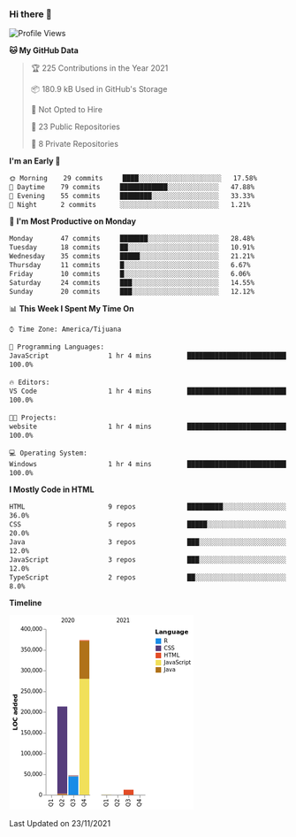 ### Hi there 👋

<!--START_SECTION:waka-->
![Profile Views](http://img.shields.io/badge/Profile%20Views-0-blue)

**🐱 My GitHub Data** 

> 🏆 225 Contributions in the Year 2021
 > 
> 📦 180.9 kB Used in GitHub's Storage 
 > 
> 🚫 Not Opted to Hire
 > 
> 📜 23 Public Repositories 
 > 
> 🔑 8 Private Repositories  
 > 
**I'm an Early 🐤** 

```text
🌞 Morning    29 commits     ████░░░░░░░░░░░░░░░░░░░░░   17.58% 
🌆 Daytime    79 commits     ████████████░░░░░░░░░░░░░   47.88% 
🌃 Evening    55 commits     ████████░░░░░░░░░░░░░░░░░   33.33% 
🌙 Night      2 commits      ░░░░░░░░░░░░░░░░░░░░░░░░░   1.21%

```
📅 **I'm Most Productive on Monday** 

```text
Monday       47 commits     ███████░░░░░░░░░░░░░░░░░░   28.48% 
Tuesday      18 commits     ██░░░░░░░░░░░░░░░░░░░░░░░   10.91% 
Wednesday    35 commits     █████░░░░░░░░░░░░░░░░░░░░   21.21% 
Thursday     11 commits     █░░░░░░░░░░░░░░░░░░░░░░░░   6.67% 
Friday       10 commits     █░░░░░░░░░░░░░░░░░░░░░░░░   6.06% 
Saturday     24 commits     ███░░░░░░░░░░░░░░░░░░░░░░   14.55% 
Sunday       20 commits     ███░░░░░░░░░░░░░░░░░░░░░░   12.12%

```


📊 **This Week I Spent My Time On** 

```text
⌚︎ Time Zone: America/Tijuana

💬 Programming Languages: 
JavaScript               1 hr 4 mins         █████████████████████████   100.0%

🔥 Editors: 
VS Code                  1 hr 4 mins         █████████████████████████   100.0%

🐱‍💻 Projects: 
website                  1 hr 4 mins         █████████████████████████   100.0%

💻 Operating System: 
Windows                  1 hr 4 mins         █████████████████████████   100.0%

```

**I Mostly Code in HTML** 

```text
HTML                     9 repos             █████████░░░░░░░░░░░░░░░░   36.0% 
CSS                      5 repos             █████░░░░░░░░░░░░░░░░░░░░   20.0% 
Java                     3 repos             ███░░░░░░░░░░░░░░░░░░░░░░   12.0% 
JavaScript               3 repos             ███░░░░░░░░░░░░░░░░░░░░░░   12.0% 
TypeScript               2 repos             ██░░░░░░░░░░░░░░░░░░░░░░░   8.0%

```


**Timeline**

![Chart not found](https://raw.githubusercontent.com/Aarushi-Pandey/Aarushi-Pandey/main/charts/bar_graph.png) 


 Last Updated on 23/11/2021
<!--END_SECTION:waka-->
